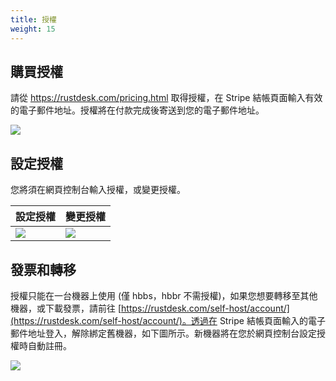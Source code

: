 ```yaml
---
title: 授權
weight: 15
---
```


## 購買授權

請從 https://rustdesk.com/pricing.html 取得授權，在 Stripe 結帳頁面輸入有效的電子郵件地址。授權將在付款完成後寄送到您的電子郵件地址。

![](/docs/en/self-host/pro/license/images/stripe.jpg)

## 設定授權

您將須在網頁控制台輸入授權，或變更授權。

 | 設定授權 | 變更授權 |
 | -- | -- |
 ![](/docs/en/self-host/pro/license/images/set.png) | ![](/docs/en/self-host/pro/license/images/change.png) |

## 發票和轉移

授權只能在一台機器上使用 (僅 hbbs，hbbr 不需授權)，如果您想要轉移至其他機器，或下載發票，請前往 [https://rustdesk.com/self-host/account/](https://rustdesk.com/self-host/account/)。透過在 Stripe 結帳頁面輸入的電子郵件地址登入，解除綁定舊機器，如下圖所示。新機器將在您於網頁控制台設定授權時自動註冊。

![](/docs/en/self-host/pro/license/images/unbind.jpg)
